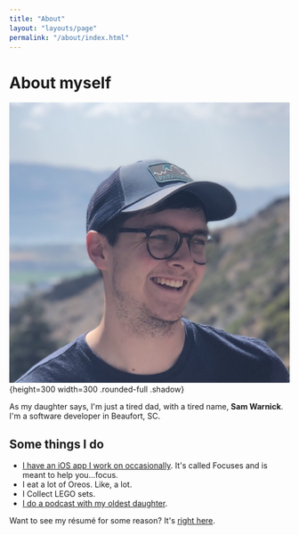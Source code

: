 ```yaml
---
title: "About"
layout: "layouts/page"
permalink: "/about/index.html"
---
```


# About myself

![Picture of Sam Warnick](./profile.jpg){height=300 width=300 .rounded-full .shadow}

As my daughter says, I'm just a tired dad, with a tired name, **Sam Warnick**. I'm a software developer in Beaufort, SC.

## Some things I do

-   [I have an iOS app I work on occasionally](https://apps.apple.com/us/app/focuses/id1492385864?ls=1). It's called Focuses and is meant to help you...focus.
-   I eat a lot of Oreos. Like, a lot.
-   I Collect LEGO sets.
-   [I do a podcast with my oldest daughter](https://lilyandsam.show).

Want to see my résumé for some reason? It's [right here](/resume).
